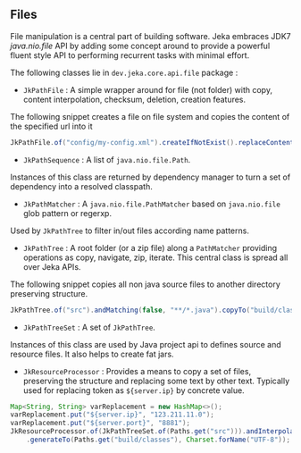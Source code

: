 ## Files

File manipulation is a central part of building software. 
Jeka embraces JDK7 *java.nio.file* API by adding some concept around to provide a powerful fluent style API to performing 
recurrent tasks with minimal effort. 

The following classes lie in `dev.jeka.core.api.file` package : 

* `JkPathFile` : A simple wrapper around  for file (not folder) with copy, content interpolation, 
   checksum, deletion, creation features.
   
The following snippet creates a file on file system and copies the content of the specified url into it
```java
JkPathFile.of("config/my-config.xml").createIfNotExist().replaceContentBy("http://myserver/conf/central.xml");
```
   
* `JkPathSequence` : A list of `java.nio.file.Path`.

Instances of this class are returned by dependency manager to turn a set of dependency into a resolved classpath.

* `JkPathMatcher` : A `java.nio.file.PathMatcher` based on `java.nio.file` glob pattern or regerxp.

Used by `JkPathTree` to filter in/out files according name patterns.

* `JkPathTree` : A root folder (or a zip file) along a `PathMatcher` providing operations as copy, navigate, zip, iterate.
   This central class is spread all over Jeka APIs.
   
The following snippet copies all non java source files to another directory preserving structure.
```java
JkPathTree.of("src").andMatching(false, "**/*.java").copyTo("build/classes");
``` 
   
* `JkPathTreeSet` : A set of `JkPathTree`. 

Instances of this class are used by Java project api to defines source and resource files. It also helps to create fat jars.

 * `JkResourceProcessor` : Provides a means to copy a set of files, preserving the structure and 
 replacing some text by other text. Typically used for replacing token as `${server.ip}` by concrete value. 

```java
Map<String, String> varReplacement = new HashMap<>();
varReplacement.put("${server.ip}", "123.211.11.0");
varReplacement.put("${server.port}", "8881");
JkResourceProcessor.of(JkPathTreeSet.of(Paths.get("src"))).andInterpolate("**/*.properties", varReplacement)
    .generateTo(Paths.get("build/classes"), Charset.forName("UTF-8"));
```




